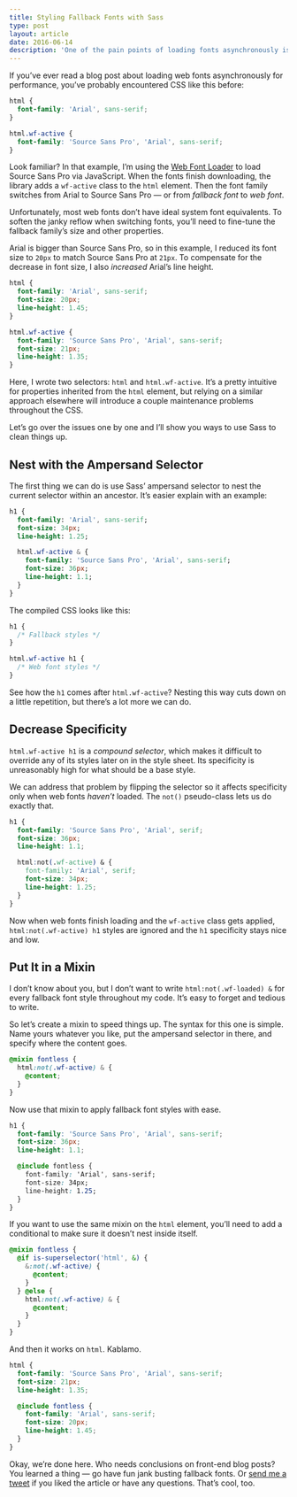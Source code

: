 ```yaml
---
title: Styling Fallback Fonts with Sass
type: post
layout: article
date: 2016-06-14
description: 'One of the pain points of loading fonts asynchronously is writing convoluted CSS for fallback styles. Fortunately, Sass can make it easier to achieve great-looking web typography before a site’s fonts finish loading.'
---
```


If you’ve ever read a blog post about loading web fonts asynchronously for performance, you’ve probably encountered CSS like this before:

```css
html {
  font-family: 'Arial', sans-serif;
}

html.wf-active {
  font-family: 'Source Sans Pro', 'Arial', sans-serif;
}
```

Look familiar? In that example, I’m using the [Web Font Loader][web-font-loader] to load Source Sans Pro via JavaScript. When the fonts finish downloading, the library adds a `wf-active` class to the `html` element. Then the font family switches from Arial to Source Sans Pro — or from _fallback font_ to _web font_.

Unfortunately, most web fonts don’t have ideal system font equivalents. To soften the janky reflow when switching fonts, you’ll need to fine-tune the fallback family’s size and other properties.

Arial is bigger than Source Sans Pro, so in this example, I reduced its font size to `20px` to match Source Sans Pro at `21px`. To compensate for the decrease in font size, I also _increased_ Arial’s line height.

```css
html {
  font-family: 'Arial', sans-serif;
  font-size: 20px;
  line-height: 1.45;
}

html.wf-active {
  font-family: 'Source Sans Pro', 'Arial', sans-serif;
  font-size: 21px;
  line-height: 1.35;
}
```

Here, I wrote two selectors: `html` and `html.wf-active`. It’s a pretty intuitive for properties inherited from the `html` element, but relying on a similar approach elsewhere will introduce a couple maintenance problems throughout the CSS.

Let’s go over the issues one by one and I’ll show you ways to use Sass to clean things up.

## Nest with the Ampersand Selector

The first thing we can do is use Sass’ ampersand selector to nest the current selector within an ancestor. It’s easier explain with an example:

```sass
h1 {
  font-family: 'Arial', sans-serif;
  font-size: 34px;
  line-height: 1.25;

  html.wf-active & {
    font-family: 'Source Sans Pro', 'Arial', sans-serif;
    font-size: 36px;
    line-height: 1.1;
  }
}
```

The compiled CSS looks like this:

```css
h1 {
  /* Fallback styles */
}

html.wf-active h1 {
  /* Web font styles */
}
```

See how the `h1` comes after `html.wf-active`? Nesting this way cuts down on a little repetition, but there’s a lot more we can do.

## Decrease Specificity

`html.wf-active h1` is a _compound selector_, which makes it difficult to override any of its styles later on in the style sheet. Its specificity is unreasonably high for what should be a base style.

We can address that problem by flipping the selector so it affects specificity only when web fonts _haven’t_ loaded. The `not()` pseudo-class lets us do exactly that.

```css
h1 {
  font-family: 'Source Sans Pro', 'Arial', serif;
  font-size: 36px;
  line-height: 1.1;

  html:not(.wf-active) & {
    font-family: 'Arial', serif;
    font-size: 34px;
    line-height: 1.25;
  }
}
```

Now when web fonts finish loading and the `wf-active` class gets applied, `html:not(.wf-active) h1` styles are ignored and the `h1` specificity stays nice and low.

## Put It in a Mixin

I don’t know about you, but I don’t want to write `html:not(.wf-loaded) &` for every fallback font style throughout my code. It’s easy to forget and tedious to write.

So let’s create a mixin to speed things up. The syntax for this one is simple. Name yours whatever you like, put the ampersand selector in there, and specify where the content goes.

```scss
@mixin fontless {
  html:not(.wf-active) & {
    @content;
  }
}
```

Now use that mixin to apply fallback font styles with ease.

```css
h1 {
  font-family: 'Source Sans Pro', 'Arial', sans-serif;
  font-size: 36px;
  line-height: 1.1;

  @include fontless {
    font-family: 'Arial', sans-serif;
    font-size: 34px;
    line-height: 1.25;
  }
}
```

If you want to use the same mixin on the `html` element, you’ll need to add a conditional to make sure it doesn’t nest inside itself.

```scss
@mixin fontless {
  @if is-superselector('html', &) {
    &:not(.wf-active) {
      @content;
    }
  } @else {
    html:not(.wf-active) & {
      @content;
    }
  }
}
```

And then it works on `html`. Kablamo.

```scss
html {
  font-family: 'Source Sans Pro', 'Arial', sans-serif;
  font-size: 21px;
  line-height: 1.35;

  @include fontless {
    font-family: 'Arial', sans-serif;
    font-size: 20px;
    line-height: 1.45;
  }
}
```

Okay, we’re done here. Who needs conclusions on front-end blog posts? You learned a thing — go have fun jank busting fallback fonts. Or [send me a tweet][twitter] if you liked the article or have any questions. That’s cool, too.

[twitter]: https://twitter.com/johndjameson
[web-font-loader]: https://github.com/typekit/webfontloader
